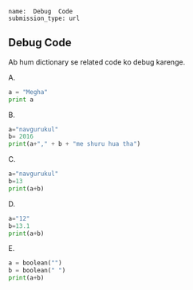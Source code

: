 ```ngMeta
name:  Debug  Code
submission_type: url
```
## Debug  Code

Ab hum dictionary se related code ko debug karenge.




A.

```python
a = "Megha"
print a
 ```

B. 

```python
a="navgurukul"
b= 2016
print(a+"," + b + "me shuru hua tha")
 ```
C. 

```python
a="navgurukul"
b=13
print(a+b)
 ```

D.

```python
a="12"
b=13.1
print(a+b)
 ```

E.

```python
a = boolean("")
b = boolean(" ")
print(a+b)
 ```